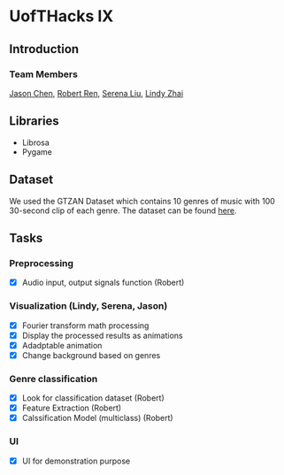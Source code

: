 # UofTHacks IX
## Introduction
### Team Members
[Jason Chen](https://github.com/jiachengjason), [Robert Ren](https://github.com/RobertRen1122), [Serena Liu](https://github.com/Serena12142), [Lindy Zhai](https://github.com/LindyZh)
## Libraries
* Librosa
* Pygame
## Dataset
We used the GTZAN Dataset which contains 10 genres of music with 100 30-second clip of each genre. The dataset can be found [here](https://www.kaggle.com/andradaolteanu/gtzan-dataset-music-genre-classification).
## Tasks
### Preprocessing
- [x] Audio input, output signals function (Robert)

### Visualization (Lindy, Serena, Jason)
- [x] Fourier transform math processing
- [x] Display the processed results as animations
- [x] Adadptable animation
- [x] Change background based on genres 

### Genre classification 
- [x] Look for classification dataset (Robert)
- [x] Feature Extraction (Robert)
- [x] Calssification Model (multiclass) (Robert)

### UI
- [x] UI for demonstration purpose
